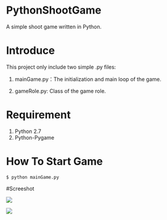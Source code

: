 # PythonShootGame

A simple shoot game written in Python.

# Introduce

This project only include two simple .py files: 

1. mainGame.py：The initialization and main loop of the game.

2. gameRole.py: Class of the game role.

# Requirement

1. Python 2.7
2. Python-Pygame
  
# How To Start Game
  
```bash
$ python mainGame.py
```

#Screeshot

![](http://s2.postimg.org/728c1wy4p/Screenshot_5.png)

![](http://s30.postimg.org/fflxcv9ld/Screenshot_6.png)

